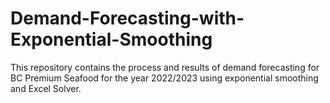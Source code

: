 # Demand-Forecasting-with-Exponential-Smoothing
This repository contains the process and results of demand forecasting for BC Premium Seafood for the year 2022/2023 using exponential smoothing and Excel Solver.
